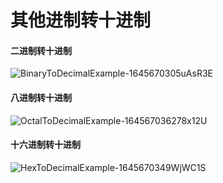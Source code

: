 # 其他进制转十进制

#### 二进制转十进制

![BinaryToDecimalExample-1645670305uAsR3E](http://blog-media.knowledge.ituknown.cn/BinaryConversion/ToDecimal/BinaryToDecimalExample-1645670305uAsR3E.png)

#### 八进制转十进制

![OctalToDecimalExample-164567036278x12U](http://blog-media.knowledge.ituknown.cn/BinaryConversion/ToDecimal/OctalToDecimalExample-164567036278x12U.png)


#### 十六进制转十进制

![HexToDecimalExample-1645670349WjWC1S](http://blog-media.knowledge.ituknown.cn/BinaryConversion/ToDecimal/HexToDecimalExample-1645670349WjWC1S.png)


